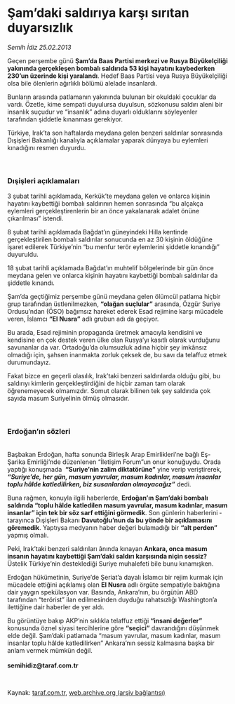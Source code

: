 # Şam’daki saldırıya karşı sırıtan duyarsızlık

*Semih İdiz 25.02.2013*

<div class="yazi"><p>Geçen perşembe günü <b>Şam’da Baas Partisi merkezi ve Rusya Büyükelçiliği yakınında gerçekleşen bombalı saldırıda 53 kişi hayatını kaybederken 230’un üzerinde kişi yaralandı</b>. Hedef Baas Partisi veya Rusya Büyükelçiliği olsa bile ölenlerin ağırlıklı bölümü alelade insanlardı. </p>
<p>Bunların arasında patlamanın yakınında bulunan bir okuldaki çocuklar da vardı. Özetle, kime sempati duyulursa duyulsun, sözkonusu saldırı aleni bir insanlık suçudur ve “insanlık” adına duyarlı olduklarını söyleyenler tarafından şiddetle kınanması gerekiyor. </p>
<p>Türkiye, Irak’ta son haftalarda meydana gelen benzeri saldırılar sonrasında Dışişleri Bakanlığı kanalıyla açıklamalar yaparak dünyaya bu eylemleri kınadığını resmen duyurdu.<br/><br/><br/></p>
<h3>Dışişleri açıklamaları</h3>
<p>3 şubat tarihli açıklamada, Kerkük’te meydana gelen ve onlarca kişinin hayatını kaybettiği bombalı saldırının hemen sonrasında “bu alçakça eylemleri gerçekleştirenlerin bir an önce yakalanarak adalet önüne çıkarılması” istendi. </p>
<p>8 şubat tarihli açıklamada Bağdat’ın güneyindeki Hilla kentinde gerçekleştirilen bombalı saldırılar sonucunda en az 30 kişinin öldüğüne işaret edilerek Türkiye’nin “bu menfur terör eylemlerini şiddetle kınandığı” duyuruldu. </p>
<p>18 şubat tarihli açıklamada Bağdat’ın muhtelif bölgelerinde bir gün önce meydana gelen ve onlarca kişinin hayatını kaybettiği bombalı saldırılar da şiddetle kınandı.</p>
<p>Şam’da geçtiğimiz perşembe günü meydana gelen ölümcül patlama hiçbir grup tarafından üstlenilmezken, <b>“olağan suçlular”</b> arasında, Özgür Suriye Ordusu’ndan (ÖSO) bağımsız hareket ederek Esad rejimine karşı mücadele veren, İslamcı <b>“El Nusra”</b> adlı grubun adı da geçiyor. </p>
<p>Bu arada, Esad rejiminin propaganda üretmek amacıyla kendisini ve kendisine en çok destek veren ülke olan Rusya’yı kasıtlı olarak vurduğunu savunanlar da var. Ortadoğu’da olumsuzluk adına hiçbir şey imkânsız olmadığı için, şahsen inanmakta zorluk çeksek de, bu savı da telaffuz etmek durumundayız. </p>
<p>Fakat bizce en geçerli olasılık, Irak’taki benzeri saldırılarda olduğu gibi, bu saldırıyı kimlerin gerçekleştirdiğini de hiçbir zaman tam olarak öğrenemeyecek olmamızdır. Somut olarak bilinen tek şey saldırıda çok sayıda masum Suriyelinin ölmüş olmasıdır.<br/><br/><br/></p>
<h3>Erdoğan’ın sözleri</h3>
<p><b> <br/></b>Başbakan Erdoğan, hafta sonunda Birleşik Arap Emirlikleri’ne bağlı Eş-Şarika Emirliği’nde düzenlenen “İletişim Forum”un onur konuğuydu. Orada yaptığı konuşmada  <b>“Suriye’nin zalim diktatörüne”</b> yine verip veriştirerek, <b><i>“Suriye’de, her gün, masum yavrular, masum kadınlar, masum insanlar toplu hâlde katledilirken, biz susanlardan olmayacağız”</i></b> dedi. </p>
<p>Buna rağmen, konuyla ilgili haberlerde, <b>Erdoğan’ın Şam’daki bombalı saldırıda “toplu hâlde katledilen masum yavrular, masum kadınlar, masum insanlar” için tek bir söz sarf ettiğini görmedik</b>. Son günlerin haberlerini ­tarayınca Dışişleri Bakanı <b>Davutoğlu’nun da bu yönde bir açıklamasını göremedik</b>. Yaptıysa medyanın haber değeri bulamadığı bir <b>“alt perden”</b> yapmış olmalı. </p>
<p>Peki, Irak’taki benzeri saldırıları ânında kınayan <b>Ankara, onca masum insanın hayatını kaybettiği Şam’daki saldırı karşısında niçin sessiz?</b> Üstelik Türkiye’nin desteklediği Suriye muhalefeti bile bunu kınamışken. </p>
<p>Erdoğan hükümetinin, Suriye’de Şeriat’a dayalı İslamcı bir rejim kurmak için mücadele ettiğini açıklamış olan <b>El Nusra</b> adlı örgüte sempatiyle baktığına dair yaygın spekülasyon var. Basında, Ankara’nın, bu örgütün ABD tarafından “terörist” ilan edilmesinden duyduğu rahatsızlığı Washington’a ilettiğine dair haberler de yer aldı.</p>
<p>Bu görüntüye bakıp AKP’nin sıklıkla telaffuz ettiği <b>“insani değerler”</b> konusunda öznel siyasi tercihlerine göre <b>“seçici”</b> davrandığını düşünmek elde değil. Şam’daki patlamada “masum yavrular, masum kadınlar, masum insanlar toplu hâlde katledilirken” Ankara’nın sessiz kalmasına başka bir anlam vermek mümkün değil.<br/><br/><b>semihidiz@taraf.com.tr</b></p>
<p> </p>
</div>

Kaynak: [taraf.com.tr](http://www.taraf.com.tr/semih-idiz/makale-sam-daki-saldiriya-karsi-siritan-duyarsizlik.htm), [web.archive.org (arşiv bağlantısı)](http://web.archive.org/web/20130909232223/http://www.taraf.com.tr/semih-idiz/makale-sam-daki-saldiriya-karsi-siritan-duyarsizlik.htm)
